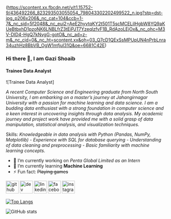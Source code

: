 (https://scontent.xx.fbcdn.net/v/t1.15752-9/436492266_823293503055054_798043302202499522_n.jpg?stp=dst-jpg_p206x206&_nc_cat=104&ccb=1-7&_nc_sid=5f2048&_nc_eui2=AeE2hyvtqKY2t501T5scMCELilHgbW8YQ9aKUeBtbxhD1pzoNK6LNBLfrZ3tEiPJT7YzeqlzfvF1B_RdAzoLEjOx&_nc_ohc=M3V-DID4-HgQ7kNvgG-gotO&_nc_ad=z-m&_nc_cid=0&_nc_ht=scontent.xx&oh=03_Q7cD1QExSsMPUpUN4nPrbLnra34uzhHz8BbVB_OgW1mfjuI31Q&oe=6681C42E)

### Hi there 👋, I am Gazi Shoaib
#### Trainee Data Analyst
![Trainee Data Analyst]

*A recent Computer Science and Engineering graduate from North South University, I am embarking on a master’s journey at Jahangirnagar University with a passion for machine learning and data science. I am a budding data enthusiast with a strong foundation in computer science and a keen interest in uncovering insights through data analysis. My academic journey and project work have provided me with a solid grasp of data manipulation, statistical analysis, and visualization techniques.*


Skills: *Knowledgeable in data analysis with Python (Pandas, NumPy, Matplotlib) - Experience with SQL for database querying - Understanding of data cleaning and preprocessing - Basic familiarity with machine learning concepts.*

- 🔭 I’m currently working on *Penta Global Limited as an Intern* 
- 🌱 I’m currently learning **Machine Learning** 
- ⚡ Fun fact: ~~Playing games~~ 


[<img src='https://cdn.jsdelivr.net/npm/simple-icons@3.0.1/icons/github.svg' alt='github' height='40'>](https://github.com/https://github.com/gazishoaib33)  [<img src='https://cdn.jsdelivr.net/npm/simple-icons@3.0.1/icons/hashnode.svg' alt='dev' height='40'>](https://hashnode.com/@shoaib33)  [<img src='https://cdn.jsdelivr.net/npm/simple-icons@3.0.1/icons/linkedin.svg' alt='linkedin' height='40'>](https://www.linkedin.com/in/https://www.linkedin.com/in/gazi-shoaib-1291531a4//)  [<img src='https://cdn.jsdelivr.net/npm/simple-icons@3.0.1/icons/facebook.svg' alt='facebook' height='40'>](https://www.facebook.com/https://www.facebook.com/gazi.shoaib)  [<img src='https://cdn.jsdelivr.net/npm/simple-icons@3.0.1/icons/instagram.svg' alt='instagram' height='40'>](https://www.instagram.com/https://www.instagram.com/_s_h_o_a_i_b_3/)  

[![Top Langs](https://github-readme-stats.vercel.app/api/top-langs/?username=https://github.com/gazishoaib33)](https://github.com/anuraghazra/github-readme-stats)

![GitHub stats](https://github-readme-stats.vercel.app/api?username=https://github.com/gazishoaib33&show_icons=true)  

